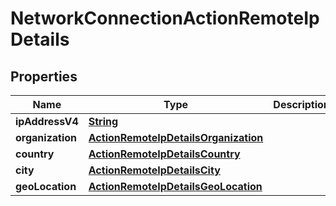 

# NetworkConnectionActionRemoteIpDetails


## Properties

| Name | Type | Description | Notes |
|------------ | ------------- | ------------- | -------------|
|**ipAddressV4** | [**String**](String.md) |  |  [optional] |
|**organization** | [**ActionRemoteIpDetailsOrganization**](ActionRemoteIpDetailsOrganization.md) |  |  [optional] |
|**country** | [**ActionRemoteIpDetailsCountry**](ActionRemoteIpDetailsCountry.md) |  |  [optional] |
|**city** | [**ActionRemoteIpDetailsCity**](ActionRemoteIpDetailsCity.md) |  |  [optional] |
|**geoLocation** | [**ActionRemoteIpDetailsGeoLocation**](ActionRemoteIpDetailsGeoLocation.md) |  |  [optional] |



